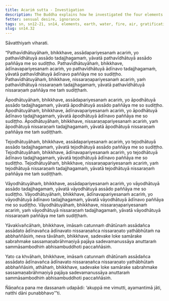 ```yaml
---
title: Acariṁ sutta - Investigation
description: The Buddha explains how he investigated the four elements of earth, water, fire and air to understand the full extent of gratification, drawback, and escape in regard to each of them.
fetter: sensual desire, ignorance
tags: sn, sn12-21, sn14, elements, earth, water, fire, air, gratification, drawback, escape, investigation, practice, experience, wisdom, insight, realization, liberation
slug: sn14.32
---
```


Sāvatthiyaṁ viharati.

“Pathavīdhātuyāhaṁ, bhikkhave, assādapariyesanaṁ acariṁ, yo pathavīdhātuyā assādo tadajjhagamaṁ, yāvatā pathavīdhātuyā assādo paññāya me so sudiṭṭho. Pathavīdhātuyāhaṁ, bhikkhave, ādīnavapariyesanaṁ acariṁ, yo pathavīdhātuyā ādīnavo tadajjhagamaṁ, yāvatā pathavīdhātuyā ādīnavo paññāya me so sudiṭṭho. Pathavīdhātuyāhaṁ, bhikkhave, nissaraṇapariyesanaṁ acariṁ, yaṁ pathavīdhātuyā nissaraṇaṁ tadajjhagamaṁ, yāvatā pathavīdhātuyā nissaraṇaṁ paññāya me taṁ sudiṭṭhaṁ.

Āpodhātuyāhaṁ, bhikkhave, assādapariyesanaṁ acariṁ, yo āpodhātuyā assādo tadajjhagamaṁ, yāvatā āpodhātuyā assādo paññāya me so sudiṭṭho. Āpodhātuyāhaṁ, bhikkhave, ādīnavapariyesanaṁ acariṁ, yo āpodhātuyā ādīnavo tadajjhagamaṁ, yāvatā āpodhātuyā ādīnavo paññāya me so sudiṭṭho. Āpodhātuyāhaṁ, bhikkhave, nissaraṇapariyesanaṁ acariṁ, yaṁ āpodhātuyā nissaraṇaṁ tadajjhagamaṁ, yāvatā āpodhātuyā nissaraṇaṁ paññāya me taṁ sudiṭṭhaṁ.

Tejodhātuyāhaṁ, bhikkhave, assādapariyesanaṁ acariṁ, yo tejodhātuyā assādo tadajjhagamaṁ, yāvatā tejodhātuyā assādo paññāya me so sudiṭṭho. Tejodhātuyāhaṁ, bhikkhave, ādīnavapariyesanaṁ acariṁ, yo tejodhātuyā ādīnavo tadajjhagamaṁ, yāvatā tejodhātuyā ādīnavo paññāya me so sudiṭṭho. Tejodhātuyāhaṁ, bhikkhave, nissaraṇapariyesanaṁ acariṁ, yaṁ tejodhātuyā nissaraṇaṁ tadajjhagamaṁ, yāvatā tejodhātuyā nissaraṇaṁ paññāya me taṁ sudiṭṭhaṁ.

Vāyodhātuyāhaṁ, bhikkhave, assādapariyesanaṁ acariṁ, yo vāyodhātuyā assādo tadajjhagamaṁ, yāvatā vāyodhātuyā assādo paññāya me so sudiṭṭho. Vāyodhātuyāhaṁ, bhikkhave, ādīnavapariyesanaṁ acariṁ, yo vāyodhātuyā ādīnavo tadajjhagamaṁ, yāvatā vāyodhātuyā ādīnavo paññāya me so sudiṭṭho. Vāyodhātuyāhaṁ, bhikkhave, nissaraṇapariyesanaṁ acariṁ, yaṁ vāyodhātuyā nissaraṇaṁ tadajjhagamaṁ, yāvatā vāyodhātuyā nissaraṇaṁ paññāya me taṁ sudiṭṭhaṁ.

Yāvakīvañcāhaṁ, bhikkhave, imāsaṁ catunnaṁ dhātūnaṁ assādañca assādato ādīnavañca ādīnavato nissaraṇañca nissaraṇato yathābhūtaṁ na abbhaññāsiṁ, neva tāvāhaṁ, bhikkhave, sadevake loke samārake sabrahmake sassamaṇabrāhmaṇiyā pajāya sadevamanussāya anuttaraṁ sammāsambodhiṁ abhisambuddhoti paccaññāsiṁ.

Yato ca khvāhaṁ, bhikkhave, imāsaṁ catunnaṁ dhātūnaṁ assādañca assādato ādīnavañca ādīnavato nissaraṇañca nissaraṇato yathābhūtaṁ abbhaññāsiṁ, athāhaṁ, bhikkhave, sadevake loke samārake sabrahmake sassamaṇabrāhmaṇiyā pajāya sadevamanussāya anuttaraṁ sammāsambodhiṁ abhisambuddhoti paccaññāsiṁ.

Ñāṇañca pana me dassanaṁ udapādi: ‘akuppā me vimutti, ayamantimā jāti, natthi dāni punabbhavo’”ti.
